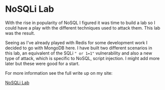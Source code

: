 # NoSQLi Lab

With the rise in popularity of NoSQL I figured it was time to build a lab so I
could have a play with the different techniques used to attack them. This lab
was the result.

Seeing as I've already played with Redis for some development work I decided to
go with MongoDB here. I have built two different scenarios in this lab, an
equivalent of the SQLi `" or 1=1"` vulnerability and also a new type of attack,
which is specific to NoSQL, script injection. I might add more later but these
were good for a start.

For more information see the full write up on my site: 

[NoSQLi Lab](https://digi.ninja/projects/nosqli_lab.php)
